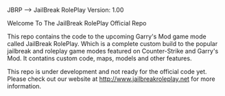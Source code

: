 JBRP --> JailBreak RolePlay
Version: 1.00


Welcome To The JailBreak RolePlay Official Repo

This repo contains the code to the upcoming Garry's Mod game mode called JailBreak RolePlay. Which is a complete custom build to the popular jailbreak and roleplay game modes featured on Counter-Strike and Garry's Mod. It contatins custom code, maps, models and other features. 

This repo is under development and not ready for the official code yet. Please check out our website at http://www.jailbreakroleplay.net for more information. 
